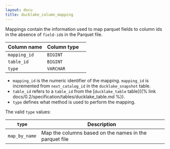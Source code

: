 ```yaml
---
layout: docu
title: ducklake_column_mapping
---
```


Mappings contain the information used to map parquet fields to column ids in the absence of `field-id`s in the Parquet file.

| Column name  | Column type |             |
| ------------ | ----------- | ----------- |
| `mapping_id` | `BIGINT`    |             |
| `table_id`   | `BIGINT`    |             |
| `type`       | `VARCHAR`   |             |

- `mapping_id` is the numeric identifier of the mapping. `mapping_id` is incremented from `next_catalog_id` in the `ducklake_snapshot` table.
- `table_id` refers to a `table_id` from the [`ducklake_table` table]({% link docs/0.2/specification/tables/ducklake_table.md %}). 
- `type` defines what method is used to perform the mapping.

The valid `type` values:

| `type`        | Description |
| ------------- | ----------- |
| `map_by_name` | Map the columns based on the names in the parquet file |
